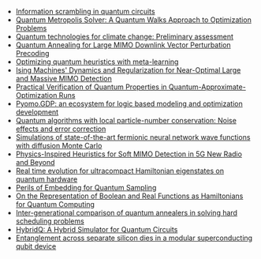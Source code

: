 - [Information scrambling in quantum circuits](https://www.science.org/doi/abs/10.1126/science.abg5029)
- [Quantum Metropolis Solver:
A Quantum Walks Approach to Optimization Problems](https://arxiv.org/pdf/2207.06462.pdf)
- [Quantum technologies for climate change: Preliminary assessment](https://arxiv.org/pdf/2107.05362.pdf)
- [Quantum Annealing for Large MIMO Downlink Vector Perturbation Precoding](https://ieeexplore.ieee.org/abstract/document/9500557)
- [Optimizing quantum heuristics with meta-learning](https://link.springer.com/article/10.1007/s42484-020-00022-w)
- [Ising Machines' Dynamics and Regularization for Near-Optimal Large and Massive MIMO Detection](https://arxiv.org/pdf/2105.10535.pdf)
- [Practical Verification of Quantum Properties in Quantum-Approximate-Optimization Runs](https://journals.aps.org/prapplied/abstract/10.1103/PhysRevApplied.17.024026)
- [Pyomo.GDP: an ecosystem for logic based modeling and optimization development](https://link.springer.com/article/10.1007/s11081-021-09601-7)
- [Quantum algorithms with local particle-number conservation: Noise effects and error correction](https://journals.aps.org/pra/abstract/10.1103/PhysRevA.103.042412)
- [Simulations of state-of-the-art fermionic neural network wave functions with diffusion Monte Carlo](https://arxiv.org/pdf/2103.12570.pdf)
- [Physics-Inspired Heuristics for Soft MIMO Detection in 5G New Radio and Beyond](https://arxiv.org/pdf/2103.10561.pdf)
- [Real time evolution for ultracompact Hamiltonian eigenstates on quantum hardware](https://arxiv.org/pdf/2103.08563.pdf)
- [Perils of Embedding for Quantum Sampling](https://arxiv.org/pdf/2103.07036.pdf)
- [On the Representation of Boolean and Real Functions as Hamiltonians for Quantum Computing](https://dl.acm.org/doi/abs/10.1145/3478519)
- [Inter-generational comparison of quantum annealers in solving hard scheduling problems](https://arxiv.org/pdf/2112.00727.pdf)
- [HybridQ: A Hybrid Simulator for Quantum Circuits](https://ieeexplore.ieee.org/abstract/document/9651384)
- [Entanglement across separate silicon dies in a modular superconducting qubit device](https://www.nature.com/articles/s41534-021-00484-1)
